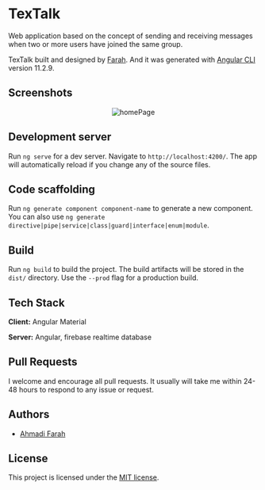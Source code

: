 # TexTalk

Web application based on the concept of sending and receiving messages when two or more users have joined the same group. 

TexTalk built and designed by [Farah](https://twitter.com/ahmadiF__). And it was generated with [Angular CLI](https://github.com/angular/angular-cli) version 11.2.9.

## Screenshots

<p align="center">
  <img  src="https://user-images.githubusercontent.com/70212296/138690410-59849de8-4066-42af-b80e-bd731e26b27c.png" alt="homePage">
</p>

## Development server

Run `ng serve` for a dev server. Navigate to `http://localhost:4200/`. The app will automatically reload if you change any of the source files.

## Code scaffolding

Run `ng generate component component-name` to generate a new component. You can also use `ng generate directive|pipe|service|class|guard|interface|enum|module`.

## Build

Run `ng build` to build the project. The build artifacts will be stored in the `dist/` directory. Use the `--prod` flag for a production build.

## Tech Stack

**Client:** Angular Material

**Server:** Angular, firebase realtime database

## Pull Requests

I welcome and encourage all pull requests. It usually will take me within 24-48 hours to respond to any issue or request.

## Authors

- [Ahmadi Farah](https://twitter.com/ahmadiF__)

## License

This project is licensed under the [MIT license](https://opensource.org/licenses/MIT).
